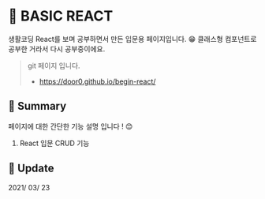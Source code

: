 # :newspaper: BASIC REACT

생활코딩 React를 보며 공부하면서 만든 입문용 페이지입니다. :grin: 
클래스형 컴포넌트로 공부한 거라서 다시 공부중이에요.

> git 페이지 입니다. <br>
> - https://door0.github.io/begin-react/

## :triangular_flag_on_post: Summary

페이지에 대한 간단한 기능 설명 입니다 ! :blush:
1. React 입문 CRUD 기능

## :calendar: Update

2021/ 03/ 23
